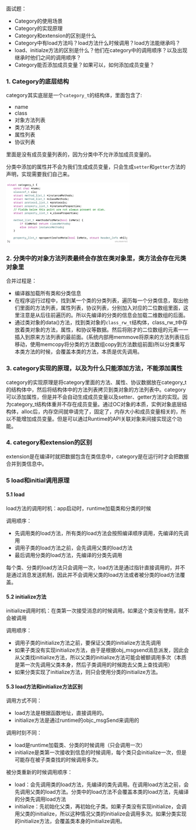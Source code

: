 面试题：

- Category的使用场景
- Category的实现原理
- Category和extension的区别是什么
- Category中有load方法吗？load方法什么时候调用？load方法能继承吗？
- load、initialze方法的区别是什么？他们在category中的调用顺序？以及出现继承时他们之间的调用顺序？
- Category能否添加成员变量？如果可以，如何添加成员变量？



### 1. Category的底层结构 

category其实底层是一个`category_t`的结构体，里面包含了:

- name
- class
- 对象方法列表
- 类方法列表
- 属性列表
- 协议列表

里面是没有成员变量列表的，因为分类中不允许添加成员变量的。

分类中添加的属性并不会为我们生成成员变量，只会生成`setter`和`getter`方法的声明，实现需要我们自己来。

<img src="../images/15/category底层.awebp" style="zoom: 33%;" />





### 2. 分类中的对象方法列表最终会存放在类对象里，类方法会存在元类对象里

合并过程是：

- 编译器加载所有类和分类信息
- 在程序运行过程中，找到某一个类的分类列表，遍历每一个分类信息，取出他们里面的方法列表，属性列表，协议列表，分别加入对应的二位数组里面，这里注意是从后往前遍历的。所以先编译的分类的信息会加载二维数组的后面。
- 通过类对象的data()方法，找到类对象的`class_rw_t`结构体，class_rw_t中存放着类对象的方法，属性，和协议等数据。然后将刚才的二位数组的元素一一插入到原来方法列表的最前面。(系统内部用memmove将原来的方法列表往后移动，使用memcopy将分类的方法数组copy到方法数组前面)所以分类重写本类方法的时候，会覆盖本类的方法，本质是优先调用。





### 3. category实现的原理，以及为什么只能添加方法，不能添加属性

category的实现原理是将category里面的方法、属性、协议数据放在category_t的结构体中，然后将结构体中的方法列表拷贝到类对象的方法列表中。category可以添加属性，但是并不会自动生成成员变量以及setter、getter方法的实现。因为category_t结构体重并不存在成员变量。通过OC对象的本质，实例对象底层结构体，alloc后，内存空间就申请完了，固定了，内存大小和成员变量相关的，所以不能增加成员变量。但是可以通过Runtime的API关联对象来间接实现这个功能。



### 4. category和extension的区别

extension是在编译时就把数据包含在类信息中，category是在运行时才会把数据合并到类信息中。



### 5 load和initial调用原理

#### 5.1 load

load方法的调用时机：app启动时，runtime加载类和分类的时候

调用顺序：

- 先调用类的load方法，所有类的load方法会按照编译顺序调用，先编译的先调用
- 调用子类的load方法之前，会先调用父类的load方法
- 最后调用分类的load方法，先编译的分类先调用

每个类、分类的load方法只会调用一次，load方法是通过指针直接调用的，并不是通过消息发送机制，因此并不会调用父类的load方法或者被分类的load方法覆盖。



#### 5.2 initialize方法

initialize调用时机：在类第一次接受消息的时候调用。如果这个类没有使用，就不会被调用

调用顺序：

- 调用子类的initialize方法之前，要保证父类的initialize方法先调用
- 如果子类没有实现initialize方法，由于是根据obj_msgsend消息派发，因此会从父类找initialize方法，所以父类的initialize方法可能会被额调用多次（本质是第一次先调用父类本身，然后子类调用的时候跑去父类上查找调用）
- 如果分类实现了initialize方法，则只会使用分类的initialize方法。



#### 5.3 load方法和initialize方法区别

调用方式不同：

- load方法是根据函数地址，直接调用的。
- initialize方法是通过runtime的objc_msgSend来调用的

调用时刻不同：

- load是runtime加载类、分类的时候调用（只会调用一次）
- initialize是类第一次接收到信息的时候调用，每个类只会initialize一次，但是可能存在被子类查找的时候调用多次。

被分类重新的时候调用顺序：

- load：会先调用类的load方法，先编译的类先调用。在调用load方法之前，会先调用父类的load方法。分类中的load方法不会覆盖本类的load方法，先编译的分类先调用load方法
- initialize：先初始化父类，再初始化子类。如果子类没有实现initialize，会调用父类的initialize，所以这种情况父类的initialize会调用多次。如果分类实现的initialize方法，会覆盖类本身的initialize调用。
